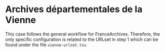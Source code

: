 # Archives départementales de la Vienne

This case follows the general workflow for FranceArchives. Therefore, the only specific configuration is related to the URLset in step 1 which can be found under the file `vienne-urlset.tsv`.